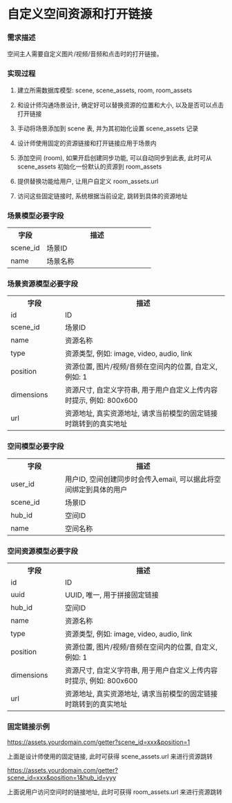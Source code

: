 # 自定义空间资源和打开链接


### 需求描述

空间主人需要自定义图片/视频/音频和点击时的打开链接。

### 实现过程

1. 建立所需数据库模型: scene, scene_assets, room, room_assets
   
2. 和设计师沟通场景设计, 确定好可以替换资源的位置和大小, 以及是否可以点击打开链接

3. 手动将场景添加到 scene 表, 并为其初始化设置 scene_assets 记录

4. 设计师使用固定的资源链接和打开链接应用于场景内

5. 添加空间 (room), 如果开启创建同步功能, 可以自动同步到此表, 此时可从 scene_assets 初始化一份默认的资源到 room_assets

6. 提供替换功能给用户, 让用户自定义 room_assets.url

7. 访问这些固定链接时, 系统根据当前设定, 跳转到具体的资源地址

### 场景模型必要字段

<table width="100%">
    <tr>
      <th width="25%">字段</th>
      <th>描述</th>
    </tr>
    <tr>
      <td>scene_id</td>
      <td>场景ID</td>
    </tr>
    <tr>
      <td>name</td>
      <td>场景名称</td>
    </tr>
</table>

### 场景资源模型必要字段

<table width="100%">
    <tr>
      <th width="25%">字段</th>
      <th>描述</th>
    </tr>
    <tr>
      <td>id</td>
      <td>ID</td>
    </tr>
    <tr>
      <td>scene_id</td>
      <td>场景ID</td>
    </tr>
    <tr>
      <td>name</td>
      <td>资源名称</td>
    </tr>
    <tr>
      <td>type</td>
      <td>资源类型, 例如: image, video, audio, link</td>
    </tr>
    <tr>
      <td>position</td>
      <td>资源位置, 图片/视频/音频在空间内的位置, 自定义, 例如: 1</td>
    </tr>
    <tr>
      <td>dimensions</td>
      <td>资源尺寸, 自定义字符串, 用于用户自定义上传内容时提示, 例如: 800x600</td>
    </tr>
    <tr>
      <td>url</td>
      <td>资源地址, 真实资源地址, 请求当前模型的固定链接时跳转到的真实地址</td>
    </tr>
</table>

### 空间模型必要字段

<table width="100%">
    <tr>
      <th width="25%">字段</th>
      <th>描述</th>
    </tr>
    <tr>
      <td>user_id</td>
      <td>用户ID, 空间创建同步时会传入email, 可以据此将空间绑定到具体的用户</td>
    </tr>
    <tr>
      <td>scene_id</td>
      <td>场景ID</td>
    </tr>
    <tr>
      <td>hub_id</td>
      <td>空间ID</td>
    </tr>
    <tr>
      <td>name</td>
      <td>空间名称</td>
    </tr>
</table>

### 空间资源模型必要字段

<table width="100%">
    <tr>
      <th width="25%">字段</th>
      <th>描述</th>
    </tr>
    <tr>
      <td>id</td>
      <td>ID</td>
    </tr>
    <tr>
      <td>uuid</td>
      <td>UUID, 唯一, 用于拼接固定链接</td>
    </tr>
    <tr>
      <td>hub_id</td>
      <td>空间ID</td>
    </tr>
    <tr>
      <td>name</td>
      <td>资源名称</td>
    </tr>
    <tr>
      <td>type</td>
      <td>资源类型, 例如: image, video, audio, link</td>
    </tr>
    <tr>
      <td>position</td>
      <td>资源位置, 图片/视频/音频在空间内的位置, 自定义, 例如: 1</td>
    </tr>
    <tr>
      <td>dimensions</td>
      <td>资源尺寸, 自定义字符串, 用于用户自定义上传内容时提示, 例如: 800x600</td>
    </tr>
    <tr>
      <td>url</td>
      <td>资源地址, 真实资源地址, 请求当前模型的固定链接时跳转到的真实地址</td>
    </tr>
</table>


### 固定链接示例

https://assets.yourdomain.com/getter?scene_id=xxx&position=1

上面是设计师使用的固定链接, 此时可获得 scene_assets.url 来进行资源跳转

https://assets.yourdomain.com/getter?scene_id=xxx&position=1&hub_id=yyy

上面说用户访问空间时的链接地址, 此时可获得 room_assets.url 来进行资源跳转

